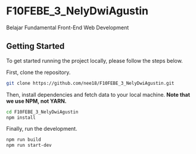 # F10FEBE_3_NelyDwiAgustin

Belajar Fundamental Front-End Web Development

<!-- prettier-ignore-start -->
<!-- markdownlint-disable -->
<!-- ALL-CONTRIBUTORS-BADGE:START - Do not remove or modify this section -->

## Getting Started

To get started running the project locally, please follow the steps below.

First, clone the repository.

```bash
git clone https://github.com/nee18/F10FEBE_3_NelyDwiAgustin.git
```

Then, install dependencies and fetch data to your local machine. **Note that we use NPM, not YARN.**

```bash
cd F10FEBE_3_NelyDwiAgustin
npm install
```

Finally, run the development.

```bash
npm run build
npm run start-dev
```
